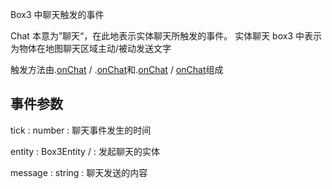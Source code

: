Box3 中聊天触发的事件

Chat 本意为”聊天“，在此地表示实体聊天所触发的事件。
实体聊天 box3 中表示为物体在地图聊天区域主动/被动发送文字

触发方法由[](Box3World).[onChat](event) / [](GameWorld).[onChat](event)和[](Box3Entity).[onChat](event) / [](GameEntity)[onChat](event)组成

## 事件参数

<property>tick</property> : <def>number</def>
: 聊天事件发生的时间

<property>entity</property> : <def>Box3Entity</def> / [](GameEntity)
: 发起聊天的实体

<property>message</property> : <def>string</def>
: 聊天发送的内容
